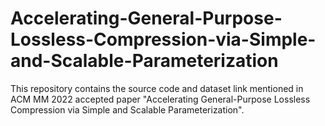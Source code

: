 # Accelerating-General-Purpose-Lossless-Compression-via-Simple-and-Scalable-Parameterization
This repository contains the source code and dataset link mentioned in ACM MM 2022 accepted paper "Accelerating General-Purpose Lossless Compression via Simple and Scalable Parameterization".
